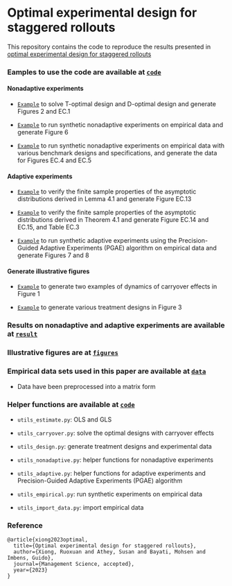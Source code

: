 # Optimal experimental design for staggered rollouts

This repository contains the code to reproduce the results presented in [optimal experimental design for staggered rollouts](https://papers.ssrn.com/sol3/papers.cfm?abstract_id=3483934)

### Eamples to use the code are available at [`code`](code)

#### Nonadaptive experiments 

- [`Example`](code/optimal-design-Figure-2-4-EC1.ipynb) to solve T-optimal design and D-optimal design and generate Figures 2 and EC.1

- [`Example`](code/nonadaptive-flu-Figure-6.ipynb) to run synthetic nonadaptive experiments on empirical data and generate Figure 6

- [`Example`](code/compare-estimator-design-Figure-EC4-EC5.ipynb) to run synthetic nonadaptive experiments on empirical data with various benchmark designs and specifications, and generate the data for Figures EC.4 and EC.5


#### Adaptive experiments

- [`Example`](code/lemma-4.1-finite-sample-Figure-EC13.ipynb) to verify the finite sample properties of the asymptotic distributions derived in Lemma 4.1 and generate Figure EC.13

- [`Example`](code/theorem-4.1-finite-sample-Figure-EC14-15.ipynb) to verify the finite sample properties of the asymptotic distributions derived in Theorem 4.1 and generate Figure EC.14 and EC.15, and Table EC.3

- [`Example`](code/adaptive-flu-Figure-7-8.ipynb) to run synthetic adaptive experiments using the Precision-Guided Adaptive Experiments (PGAE) algorithm on empirical data and generate Figures 7 and 8

#### Generate illustrative figures 

- [`Example`](code/carryover-effect-Figure-1.ipynb) to generate two examples of dynamics of carryover effects in Figure 1

- [`Example`](code/illustrate-designs-Figure-3.ipynb) to generate various treatment designs in Figure 3

### Results on nonadaptive and adaptive experiments are available at [`result`](result)

### Illustrative figures are at [`figures`](figures)

### Empirical data sets used in this paper are available at [`data`](data)

- Data have been preprocessed into a matrix form



### Helper functions are available at [`code`](code) 

- ```utils_estimate.py```: OLS and GLS

- ```utils_carryover.py```: solve the optimal designs with carryover effects

- ```utils_design.py```: generate treatment designs and experimental data

- ```utils_nonadaptive.py```: helper functions for nonadaptive experiments

- ```utils_adaptive.py```: helper functions for adaptive experiments and Precision-Guided Adaptive Experiments (PGAE) algorithm

- ```utils_empirical.py```: run synthetic experiments on empirical data

- ```utils_import_data.py```: import empirical data

### Reference

```
@article{xiong2023optimal,
  title={Optimal experimental design for staggered rollouts},
  author={Xiong, Ruoxuan and Athey, Susan and Bayati, Mohsen and Imbens, Guido},
  journal={Management Science, accepted},
  year={2023}
}
```
